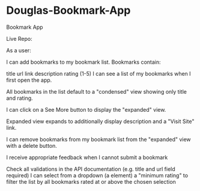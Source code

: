 # Douglas-Bookmark-App
Bookmark App

Live Repo: 

As a user:

I can add bookmarks to my bookmark list. Bookmarks contain:

title url link description rating (1-5) I can see a list of my bookmarks when I first open the app.

All bookmarks in the list default to a "condensed" view showing only title and rating.

I can click on a See More button to display the "expanded" view.

Expanded view expands to additionally display description and a "Visit Site" link.

I can remove bookmarks from my bookmark list from the "expanded" view with a delete button.

I receive appropriate feedback when I cannot submit a bookmark

Check all validations in the API documentation (e.g. title and url field required) I can select from a dropdown (a element) a "minimum rating" to filter the list by all bookmarks rated at or above the chosen selection
